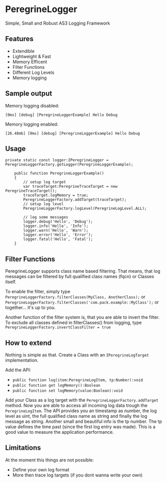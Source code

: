PeregrineLogger
===============

Simple, Small and Robust AS3 Logging Framework

## Features
* Extendible
* Lightweight & Fast
* Memory Efficent
* Filter Functions
* Different Log Levels
* Memory logging

## Sample output
Memory logging disabled:

    [0ms] [debug] [PeregrineLoggerExample] Hello Debug

Memory logging enabled:

    [26.48mb] [0ms] [debug] [PeregrineLoggerExample] Hello Debug

## Usage
    private static const logger:IPeregrineLogger = PeregrineLoggerFactory.getLogger(PeregrineLoggerExample);
  	
		public function PeregrineLoggerExample()
		{
			// setup log target
			var traceTarget:PeregrineTraceTarget = new PeregrineTraceTarget();
			traceTarget.logMemory = true;
			PeregrineLoggerFactory.addTarget(traceTarget);
			// setup log level
			PeregrineLoggerFactory.logLevel(PeregrineLogLevel.ALL);
			
			// log some messages
			logger.debug('Hello', 'Debug');
			logger.info('Hello', 'Info');
			logger.warn('Hello', 'Warn');
			logger.error('Hello', 'Error');
			logger.fatal('Hello', 'Fatal');
		}

## Filter Functions
PeregrineLogger supports class name based filtering.
That means, that log messages can be filtered by full qualified class names (fqcn) or Classes itself.

To enable the filter, simply type ```PeregrineLoggerFactory.filterClasses(MyClass, AnotherClass);```
or ```PeregrineLoggerFactory.filterClasses('com.pack.example::MyClass');```
or together... it's up to you.

Another function of the filter system is, that you are able to invert the filter.
To exclude all classes defined in filterClasses() from logging,
type  ```PeregrineLoggerFactory.invertClassFilter = true```

## How to extend
Nothing is simple as that. Create a Class with an ```IPeregrineLogTarget``` implementation.

Add the API:
* ```public function log(item:PeregrineLogItem, tp:Number):void```
* ```public function get logMemory():Boolean```
* ```public function set logMemory(value:Boolean):void```

Add your Class as a log target with the ```PeregrineLoggerFactory.addTarget``` method.
Now you are able to access all incoming log data trough the ```PeregrineLogItem```.
The API provides you an timestamp as number, the log level as uint, the full qualified class name as string and finally the log message as string.
Another small and beautiful info is the tp number. The tp value defines the time past (since the first log entry was made). This is a good value to measure the application performance.

## Limitations
At the moment this things are not possible:
* Define your own log format
* More then trace log targets (if you dont wanna write your own)
